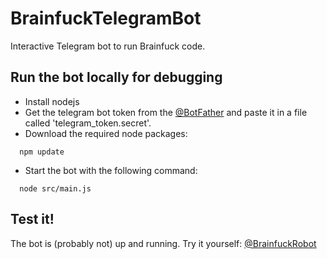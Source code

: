 # BrainfuckTelegramBot
Interactive Telegram bot to run Brainfuck code.

## Run the bot locally for debugging
* Install nodejs
* Get the telegram bot token from the [@BotFather](https://telegram.me/BotFather) and paste it in a file called 'telegram_token.secret'.
* Download the required node packages:
```
  npm update
```
* Start the bot with the following command:
```
  node src/main.js
```

## Test it!
The bot is (probably not) up and running. Try it yourself: [@BrainfuckRobot](https://telegram.me/BrainfuckRobot)
